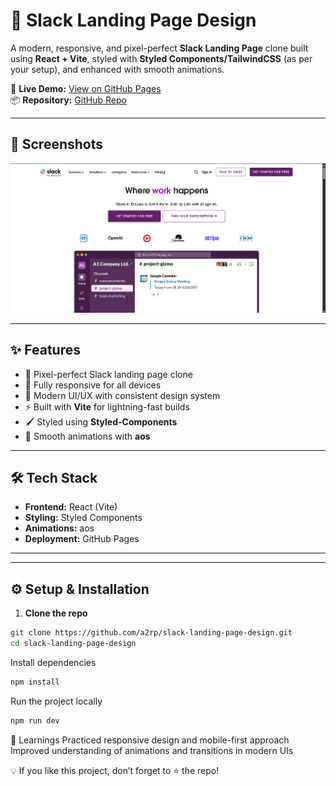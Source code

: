 # 🚀 Slack Landing Page Design

A modern, responsive, and pixel-perfect **Slack Landing Page** clone built using **React + Vite**, styled with **Styled Components/TailwindCSS** (as per your setup), and enhanced with smooth animations.

🔗 **Live Demo:** [View on GitHub Pages](https://a2rp.github.io/slack-landing-page-design/)  
📦 **Repository:** [GitHub Repo](https://github.com/a2rp/slack-landing-page-design)

---

## 📸 Screenshots

![Slack Landing Page - Desktop](./screenshots/desktop.png)

---

## ✨ Features

-   🎯 Pixel-perfect Slack landing page clone
-   📱 Fully responsive for all devices
-   🎨 Modern UI/UX with consistent design system
-   ⚡ Built with **Vite** for lightning-fast builds
-   🖌️ Styled using **Styled-Components**
-   🔄 Smooth animations with **aos**

---

## 🛠️ Tech Stack

-   **Frontend:** React (Vite)
-   **Styling:** Styled Components
-   **Animations:** aos
-   **Deployment:** GitHub Pages

---

---

## ⚙️ Setup & Installation

1. **Clone the repo**

```bash
git clone https://github.com/a2rp/slack-landing-page-design.git
cd slack-landing-page-design
```

Install dependencies

```bash
npm install
```

Run the project locally

```bash
npm run dev
```

📌 Learnings
Practiced responsive design and mobile-first approach
Improved understanding of animations and transitions in modern UIs

💡 If you like this project, don’t forget to ⭐ the repo!
